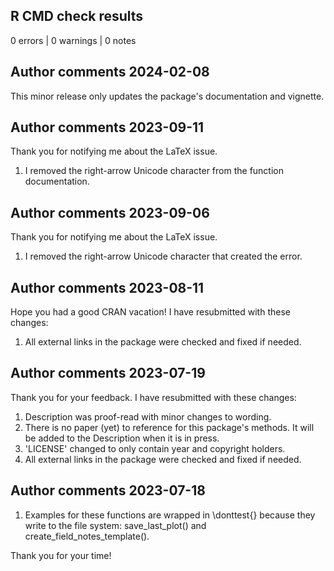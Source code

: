 ## R CMD check results

0 errors | 0 warnings | 0 notes




## Author comments 2024-02-08

This minor release only updates the package's documentation and vignette.


## Author comments 2023-09-11

Thank you for notifying me about the LaTeX issue.

1. I removed the right-arrow Unicode character from the function documentation.


## Author comments 2023-09-06

Thank you for notifying me about the LaTeX issue.

1. I removed the right-arrow Unicode character that created the error.



## Author comments 2023-08-11

Hope you had a good CRAN vacation! I have resubmitted with these changes:

1. All external links in the package were checked and fixed if needed.



## Author comments 2023-07-19

Thank you for your feedback. I have resubmitted with these changes:

1. Description was proof-read with minor changes to wording.
2. There is no paper (yet) to reference for this package's methods. It will be added to the Description when it is in press.
3. 'LICENSE' changed to only contain year and copyright holders.
4. All external links in the package were checked and fixed if needed.



## Author comments 2023-07-18

1. Examples for these functions are wrapped in \donttest{} because they write to the file system: save_last_plot() and create_field_notes_template().

Thank you for your time!
